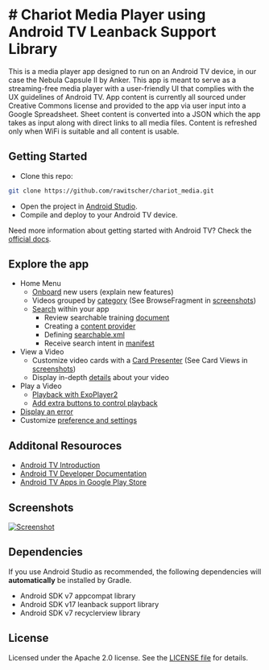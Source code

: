 # # Chariot Media Player using Android TV Leanback Support Library

This is a media player app designed to run on an Android TV device, in our case the Nebula Capsule II by Anker. This app is meant to serve as a streaming-free media player with a user-friendly UI that complies with the UX guidelines of Android TV. App content is currently all sourced under Creative Commons license and provided to the app via user input into a Google Spreadsheet. Sheet content is converted into a JSON which the app takes as input along with direct links to all media files. Content is refreshed only when WiFi is suitable and all content is usable.


## Getting Started

- Clone this repo:

```sh
git clone https://github.com/rawitscher/chariot_media.git
```

- Open the project in [Android Studio][studio].
- Compile and deploy to your Android TV device.

Need more information about getting started with Android TV? Check the [official docs][getting-started].

## Explore the app

- Home Menu
  - [Onboard][onboardingfragment] new users (explain new features)
  - Videos grouped by [category][mainfragment] (See BrowseFragment in [screenshots][screenshots])
  - [Search][searchfragment] within your app
    - Review searchable training [document][searchable]
     - Creating a [content provider][videoprovider]
     - Defining [searchable.xml][searchable.xml]
     - Receive search intent in [manifest][manifestsearch]
- View a Video
  - Customize video cards with a [Card Presenter][cardpresenter] (See Card Views in [screenshots][screenshots])
  - Display in-depth [details][detailsfragment] about your video
- Play a Video
  - [Playback with ExoPlayer2][playbackfragment]
  - [Add extra buttons to control playback][videoplayerglue]
- [Display an error][errorfragment]
- Customize [preference and settings][settingsfragment]


[onboardingfragment]: https://github.com/rawitscher/chariot_media/blob/master/app/src/main/java/com/example/android/tvleanback/ui/OnboardingFragment.java

[mainfragment]: https://github.com/rawitscher/chariot_media/blob/master/app/src/main/java/com/example/android/tvleanback/ui/MainFragment.java

[screenshots]: https://github.com/rawitscher/chariot_media#screenshots

[searchfragment]: https://github.com/rawitscher/chariot_media/blob/master/app/src/main/java/com/example/android/tvleanback/ui/SearchFragment.java

[searchable]: https://developer.android.com/training/tv/discovery/searchable.html

[videoprovider]: https://github.com/rawitscher/chariot_media/blob/master/app/src/main/java/com/example/android/tvleanback/data/VideoProvider.java

[searchable.xml]: https://github.com/rawitscher/chariot_media/blob/master/app/src/main/res/xml/searchable.xml

[manifestsearch]: https://github.com/rawitscher/chariot_media/blob/master/app/src/main/AndroidManifest.xml#L79

[cardpresenter]: https://github.com/rawitscher/chariot_media/blob/master/app/src/main/java/com/example/android/tvleanback/presenter/CardPresenter.java

[detailsfragment]: https://github.com/rawitscher/chariot_media/blob/master/app/src/main/java/com/example/android/tvleanback/ui/VideoDetailsFragment.java

[playbackfragment]: https://github.com/rawitscher/chariot_media/blob/master/app/src/main/java/com/example/android/tvleanback/ui/PlaybackFragment.java

[videoplayerglue]: https://github.com/rawitscher/chariot_media/blob/master/app/src/main/java/com/example/android/tvleanback/player/VideoPlayerGlue.java

[errorfragment]: https://github.com/rawitscher/chariot_media/blob/master/app/src/main/java/com/example/android/tvleanback/ui/BrowseErrorFragment.java

[settingsfragment]: https://github.com/rawitscher/chariot_media/blob/master/app/src/main/java/com/example/android/tvleanback/ui/SettingsFragment.java


## Additonal Resouroces

- [Android TV Introduction](http://www.android.com/tv/)
- [Android TV Developer Documentation](http://developer.android.com/tv)
- [Android TV Apps in Google Play Store][store-apps]


## Screenshots

[![Screenshot](screenshots/atv-leanback-all.png)](https://raw.githubusercontent.com/rawitscher/chariot_media/master/screenshots/atv-leanback-all.png)


## Dependencies

If you use Android Studio as recommended, the following dependencies will **automatically** be installed by Gradle.

- Android SDK v7 appcompat library
- Android SDK v17 leanback support library
- Android SDK v7 recyclerview library


## License

Licensed under the Apache 2.0 license. See the [LICENSE file][license] for details.

[store-apps]: https://play.google.com/store/apps/collection/promotion_3000e26_androidtv_apps_all
[studio]: https://developer.android.com/tools/studio/index.html
[getting-started]: https://developer.android.com/training/tv/start/start.html
[bugs]: https://github.com/rawitscher/chariot_media/issues/new
[license]: LICENSE
